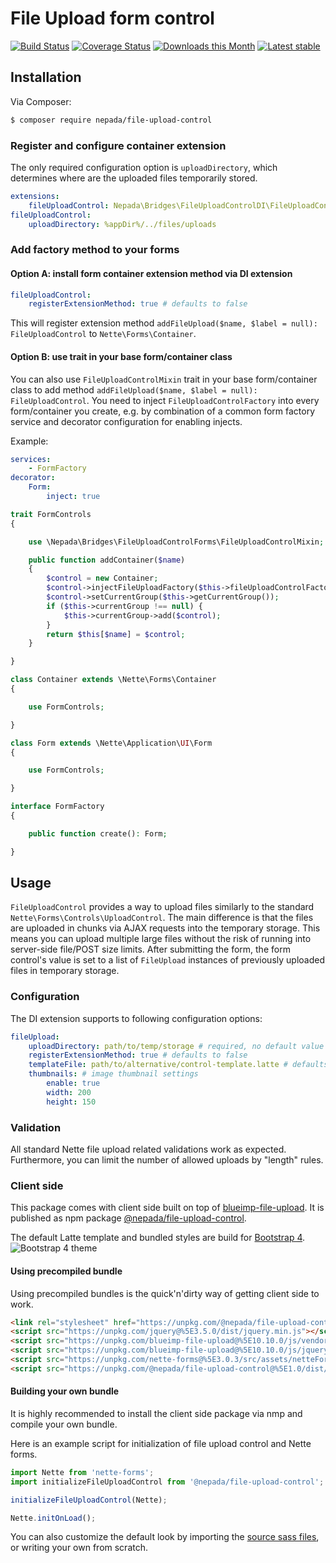 File Upload form control
========================

[![Build Status](https://github.com/nepada/file-upload-control/workflows/CI/badge.svg)](https://github.com/nepada/file-upload-control/actions?query=workflow%3ACI+branch%3Amaster)
[![Coverage Status](https://coveralls.io/repos/github/nepada/file-upload-control/badge.svg?branch=master)](https://coveralls.io/github/nepada/file-upload-control?branch=master)
[![Downloads this Month](https://img.shields.io/packagist/dm/nepada/file-upload-control.svg)](https://packagist.org/packages/nepada/file-upload-control)
[![Latest stable](https://img.shields.io/packagist/v/nepada/file-upload-control.svg)](https://packagist.org/packages/nepada/file-upload-control)


Installation
------------

Via Composer:

```sh
$ composer require nepada/file-upload-control
```

### Register and configure container extension

The only required configuration option is `uploadDirectory`, which determines where are the uploaded files temporarily stored. 
```yaml
extensions:
    fileUploadControl: Nepada\Bridges\FileUploadControlDI\FileUploadControlExtension
fileUploadControl:
    uploadDirectory: %appDir%/../files/uploads
```

### Add factory method to your forms

#### Option A: install form container extension method via DI extension

```yaml
fileUploadControl:
    registerExtensionMethod: true # defaults to false
```

This will register extension method `addFileUpload($name, $label = null): FileUploadControl` to `Nette\Forms\Container`.

#### Option B: use trait in your base form/container class

You can also use `FileUploadControlMixin` trait in your base form/container class to add method `addFileUpload($name, $label = null): FileUploadControl`. You need to inject `FileUploadControlFactory` into every form/container you create, e.g. by combination of a common form factory service and decorator configuration for enabling injects.

Example:

```yaml
services:
    - FormFactory
decorator:
    Form:
        inject: true
```

```php
trait FormControls
{

    use \Nepada\Bridges\FileUploadControlForms\FileUploadControlMixin;

    public function addContainer($name)
    {
        $control = new Container;
        $control->injectFileUploadFactory($this->fileUploadControlFactory);
        $control->setCurrentGroup($this->getCurrentGroup());
        if ($this->currentGroup !== null) {
            $this->currentGroup->add($control);
        }
        return $this[$name] = $control;
    }

}

class Container extends \Nette\Forms\Container
{

    use FormControls;

}

class Form extends \Nette\Application\UI\Form
{

    use FormControls;

}

interface FormFactory
{

    public function create(): Form;

}
``` 


Usage
-----

`FileUploadControl` provides a way to upload files similarly to the standard `Nette\Forms\Controls\UploadControl`. The main difference is that the files are uploaded in chunks via AJAX requests into the temporary storage. This means you can upload multiple large files without the risk of running into server-side file/POST size limits. After submitting the form, the form control's value is set to a list of `FileUpload` instances of previously uploaded files in temporary storage.

### Configuration

The DI extension supports to following configuration options:
```yaml
fileUpload:
    uploadDirectory: path/to/temp/storage # required, no default value
    registerExtensionMethod: true # defaults to false
    templateFile: path/to/alternative/control-template.latte # defaults to the bundled Bootstrap 4 template
    thumbnails: # image thumbnail settings
        enable: true
        width: 200
        height: 150
```

### Validation

All standard Nette file upload related validations work as expected. Furthermore, you can limit the number of allowed uploads by "length" rules. 

### Client side

This package comes with client side built on top of [blueimp-file-upload](https://yarnpkg.com/package/blueimp-file-upload). It is published as npm package [@nepada/file-upload-control](https://yarnpkg.com/package/@nepada/file-upload-control).

The default Latte template and bundled styles are build for [Bootstrap 4](https://yarnpkg.com/package/bootstrap).
![Bootstrap 4 theme](docs/example.png)

#### Using precompiled bundle

Using precompiled bundles is the quick'n'dirty way of getting client side to work.

```html
<link rel="stylesheet" href="https://unpkg.com/@nepada/file-upload-control@%5E1.7/dist/css/file-upload-control-bootstrap4.min.css">
<script src="https://unpkg.com/jquery@%5E3.5.0/dist/jquery.min.js"></script>
<script src="https://unpkg.com/blueimp-file-upload@%5E10.10.0/js/vendor/jquery.ui.widget.js"></script>
<script src="https://unpkg.com/blueimp-file-upload@%5E10.10.0/js/jquery.fileupload.js"></script>
<script src="https://unpkg.com/nette-forms@%5E3.0.3/src/assets/netteForms.min.js"></script>
<script src="https://unpkg.com/@nepada/file-upload-control@%5E1.0/dist/js/file-upload-control.min.js"></script>
```

#### Building your own bundle

It is highly recommended to install the client side package via nmp and compile your own bundle.

Here is an example script for initialization of file upload control and Nette forms.  

```js
import Nette from 'nette-forms';
import initializeFileUploadControl from '@nepada/file-upload-control';

initializeFileUploadControl(Nette);

Nette.initOnLoad();
```

You can also customize the default look by importing the  [source sass files](src/assets/scss/_file-upload-control-module-bootstrap4.scss), or writing your own from scratch. 
